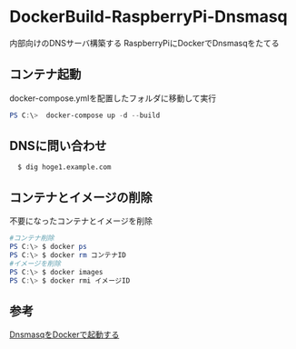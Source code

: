 # DockerBuild-RaspberryPi-Dnsmasq
内部向けのDNSサーバ構築する
RaspberryPiにDockerでDnsmasqをたてる

## コンテナ起動
docker-compose.ymlを配置したフォルダに移動して実行
~~~powershell
PS C:\>  docker-compose up -d --build
~~~

## DNSに問い合わせ
~~~console
  $ dig hoge1.example.com
~~~

## コンテナとイメージの削除
不要になったコンテナとイメージを削除
~~~powershell
#コンテナ削除
PS C:\> $ docker ps
PS C:\> $ docker rm コンテナID
#イメージを削除
PS C:\> $ docker images
PS C:\> $ docker rmi イメージID
~~~

## 参考
[DnsmasqをDockerで起動する](https://scribble.washo3.com/dnsmasq_on_docker.html)
